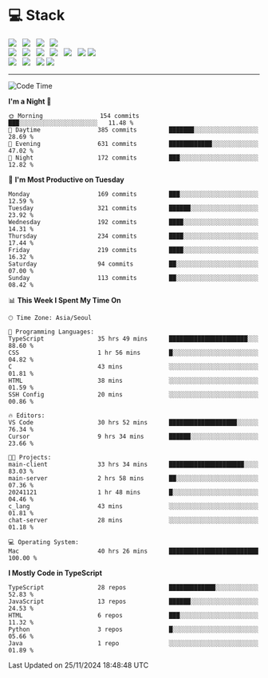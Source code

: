 <h1>💻 Stack</h1>
<div>
 <!-- badge : https://shields.io/ -->
 <!-- icon : https://simpleicons.org/?q=Get -->
 <img src="https://img.shields.io/badge/HTML5-e74c3c?style=flat-square&logo=HTML5&logoColor=white"/> &nbsp 
 <img src="https://img.shields.io/badge/CSS3-0A84FF?style=flat-square&logo=CSS3&logoColor=white"/> &nbsp 
 <img src="https://img.shields.io/badge/JavaScript-FFCD11?style=flat-square&logo=JavaScript&logoColor=white"/> &nbsp 
 <img src="https://img.shields.io/badge/TypeScript-3075C0?style=flat-square&logo=TypeScript&logoColor=white"/>
 <br/>
 <img src="https://img.shields.io/badge/Next-000000?style=flat-square&logo=nextdotjs&logoColor=white"/> &nbsp 
 <img src="https://img.shields.io/badge/React-00BCF6?style=flat-square&logo=React&logoColor=white"/> &nbsp 
 <img src="https://img.shields.io/badge/Redux-764ABC?style=flat-square&logo=Redux&logoColor=white"/> &nbsp
 <img src="https://img.shields.io/badge/Recoil-3578E5?style=flat-square&logo=recoil&logoColor=white"/> &nbsp
 <img src="https://img.shields.io/badge/React-Query-FF4154?style=flat-square&logo=reactquery&logoColor=white"/> &nbsp 
 <img src="https://img.shields.io/badge/styled%2Dcomponents-DB7093?style=flat-square&logo=styled%2Dcomponents&logoColor=white"/>
 <img src="https://img.shields.io/badge/CSS Modules-000000?style=flat-square&logo=CSS Modules&logoColor=white"/> &nbsp 
 <br/>
 <img src="https://img.shields.io/badge/Node-339933?style=flat-square&logo=Node.js&logoColor=white"/> &nbsp 
 <img src="https://img.shields.io/badge/Express-000000?style=flat-square&logo=Express&logoColor=white"/> &nbsp 
 <img src="https://img.shields.io/badge/MongoDB-47A248?style=flat-square&logo=MongoDB&logoColor=white"/>
 <img src="https://img.shields.io/badge/MariaDB-003545?style=flat-square&logo=mariadb&logoColor=white"/>
</div>

<hr>

<!--START_SECTION:waka-->
![Code Time](http://img.shields.io/badge/Code%20Time-1%2C628%20hrs%2021%20mins-blue)

**I'm a Night 🦉** 

```text
🌞 Morning                154 commits         ███░░░░░░░░░░░░░░░░░░░░░░   11.48 % 
🌆 Daytime                385 commits         ███████░░░░░░░░░░░░░░░░░░   28.69 % 
🌃 Evening                631 commits         ████████████░░░░░░░░░░░░░   47.02 % 
🌙 Night                  172 commits         ███░░░░░░░░░░░░░░░░░░░░░░   12.82 % 
```
📅 **I'm Most Productive on Tuesday** 

```text
Monday                   169 commits         ███░░░░░░░░░░░░░░░░░░░░░░   12.59 % 
Tuesday                  321 commits         ██████░░░░░░░░░░░░░░░░░░░   23.92 % 
Wednesday                192 commits         ████░░░░░░░░░░░░░░░░░░░░░   14.31 % 
Thursday                 234 commits         ████░░░░░░░░░░░░░░░░░░░░░   17.44 % 
Friday                   219 commits         ████░░░░░░░░░░░░░░░░░░░░░   16.32 % 
Saturday                 94 commits          ██░░░░░░░░░░░░░░░░░░░░░░░   07.00 % 
Sunday                   113 commits         ██░░░░░░░░░░░░░░░░░░░░░░░   08.42 % 
```


📊 **This Week I Spent My Time On** 

```text
🕑︎ Time Zone: Asia/Seoul

💬 Programming Languages: 
TypeScript               35 hrs 49 mins      ██████████████████████░░░   88.60 % 
CSS                      1 hr 56 mins        █░░░░░░░░░░░░░░░░░░░░░░░░   04.82 % 
C                        43 mins             ░░░░░░░░░░░░░░░░░░░░░░░░░   01.81 % 
HTML                     38 mins             ░░░░░░░░░░░░░░░░░░░░░░░░░   01.59 % 
SSH Config               20 mins             ░░░░░░░░░░░░░░░░░░░░░░░░░   00.86 % 

🔥 Editors: 
VS Code                  30 hrs 52 mins      ███████████████████░░░░░░   76.34 % 
Cursor                   9 hrs 34 mins       ██████░░░░░░░░░░░░░░░░░░░   23.66 % 

🐱‍💻 Projects: 
main-client              33 hrs 34 mins      █████████████████████░░░░   83.03 % 
main-server              2 hrs 58 mins       ██░░░░░░░░░░░░░░░░░░░░░░░   07.36 % 
20241121                 1 hr 48 mins        █░░░░░░░░░░░░░░░░░░░░░░░░   04.46 % 
c_lang                   43 mins             ░░░░░░░░░░░░░░░░░░░░░░░░░   01.81 % 
chat-server              28 mins             ░░░░░░░░░░░░░░░░░░░░░░░░░   01.18 % 

💻 Operating System: 
Mac                      40 hrs 26 mins      █████████████████████████   100.00 % 
```

**I Mostly Code in TypeScript** 

```text
TypeScript               28 repos            █████████████░░░░░░░░░░░░   52.83 % 
JavaScript               13 repos            ██████░░░░░░░░░░░░░░░░░░░   24.53 % 
HTML                     6 repos             ███░░░░░░░░░░░░░░░░░░░░░░   11.32 % 
Python                   3 repos             █░░░░░░░░░░░░░░░░░░░░░░░░   05.66 % 
Java                     1 repo              ░░░░░░░░░░░░░░░░░░░░░░░░░   01.89 % 
```




 Last Updated on 25/11/2024 18:48:48 UTC
<!--END_SECTION:waka-->

